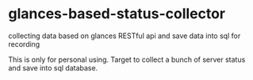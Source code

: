 # glances-based-status-collector
collecting data based on glances RESTful api and save data into sql for recording

This is only for personal using. Target to collect a bunch of server status and save into sql database.